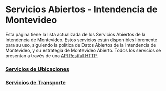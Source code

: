 # Servicios Abiertos  - Intendencia de Montevideo

Esta página tiene la lista actualizada de los Servicios Abiertos de la Intendencia de Montevideo. Estos servicios están disponibles libremente para su uso, siguiendo la política de Datos Abiertos de la Intendencia de Montevideo, y su estrategia de Montevideo Abierto. Todos los servicios se presentan a través de una [API Restful HTTP](http://en.wikipedia.org/wiki/Representational_state_transfer#Applied_to_web_services).

### [Servicios de Ubicaciones](ubicaciones.md)
### [Servicios de Transporte](transporte.md)



